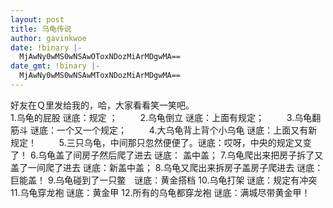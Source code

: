 ```yaml
---
layout: post
title: 乌龟传说
author: gavinkwoe
date: !binary |-
  MjAwNy0wMS0wNSAwOToxNDozMiArMDgwMA==
date_gmt: !binary |-
  MjAwNy0wMS0wNSAwMToxNDozMiArMDgwMA==
---
```

好友在Ｑ里发给我的，哈，大家看看笑一笑吧。  
1.乌龟的屁股 谜底：规定 ； 　　
2.乌龟倒立 谜底：上面有规定； 　　 
3.乌龟翻筋斗 谜底：一个又一个规定； 　　 
4.大乌龟背上背个小乌龟 谜底：上面又有新规定！ 　　 
5.三只乌龟，中间那只忽然便便了。谜底：哎呀，中央的规定又变了！ 
6.乌龟盖了间房子然后爬了进去 谜底： 盖中盖； 
7.乌龟爬出来把房子拆了又盖了一间爬了进去 谜底：新盖中盖； 
8.乌龟又爬出来拆房子盖房子爬进去 谜底：巨能盖！
9.乌龟碰到了一只鳖　谜底：黄金搭档 
10.乌龟打架 谜底：规定有冲突  
11.乌龟穿龙袍 谜底：黄金甲
12.所有的乌龟都穿龙袍 谜底：满城尽带黄金甲！
